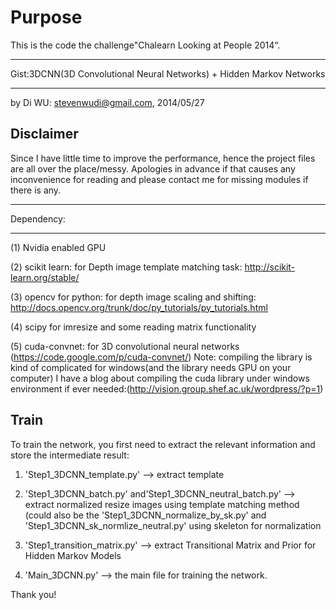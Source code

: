 Purpose
=============
This is the code the challenge"Chalearn Looking at People 2014“.
******************************************************************************************************
Gist:3DCNN(3D Convolutional Neural Networks) + Hidden Markov Networks
******************************************************************************************************
by Di WU: stevenwudi@gmail.com, 2014/05/27



Disclaimer
-------
Since I have little time to improve the performance, hence the project files are all over the place/messy. 
Apologies in advance if that causes any inconvenience for reading and please contact me for missing modules if there is any.
******************************************************************************************************

Dependency:
******************************************************************************************************
(1) Nvidia enabled GPU
			
(2) scikit learn: for Depth image template matching task: http://scikit-learn.org/stable/
	
(3) opencv for python: for depth image scaling and shifting: http://docs.opencv.org/trunk/doc/py_tutorials/py_tutorials.html

(4)	scipy for imresize and some reading matrix functionality

(5) cuda-convnet: for 3D convolutional neural networks	(https://code.google.com/p/cuda-convnet/)
				Note: compiling the library is kind of complicated for windows(and the library needs GPU on your computer)
					I have a blog about compiling the cuda library under windows environment if ever needed:(http://vision.group.shef.ac.uk/wordpress/?p=1)
	
	
Train
-------
To train the network, you first need to extract the relevant information and store the intermediate result:

1) 'Step1_3DCNN_template.py' --> extract template

2) 'Step1_3DCNN_batch.py' and'Step1_3DCNN_neutral_batch.py' --> extract normalized resize images using template matching method
(could also be the 'Step1_3DCNN_normalize_by_sk.py' and 'Step1_3DCNN_sk_normlize_neutral.py' using skeleton for normalization

3) 'Step1_transition_matrix.py' --> extract Transitional Matrix and Prior for Hidden Markov Models

4) 'Main_3DCNN.py' --> the main file for training the network.

Thank you!
